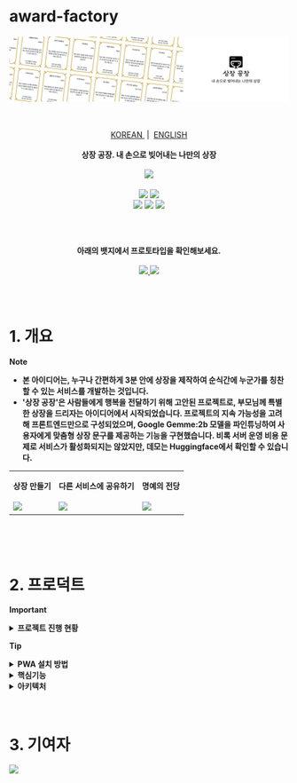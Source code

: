 # award-factory

<img src="./src/banner_notion.png"/>

<p align="center">
  <!--
  <strong>🏆 2023 제주특별자치도 도지사상 수상 작품 🏆</strong>
  -->
  
  <br/>
  <br/>
  <a href='https://github.com/ziweek/desirable-sea/blob/main/README.md'>
    KOREAN
  </a>
  &nbsp;|&nbsp;
  <a href='https://github.com/ziweek/desirable-sea/blob/main/README_EN.md'>
    ENGLISH
  </a>
  <br/>
  <br/>
  <strong>상장 공장. 내 손으로 빚어내는 나만의 상장</strong>
  <br/>
  <br/>

  <a href='https://paperswithcode.com/paper/gemma-open-models-based-on-gemini-research'>
    <img src="https://img.shields.io/badge/Paperswithcode-Gemma:%20Open%20Models%20Based on%20Gemini%20Research%20and%20Technology-25c2a0?style=flat-square"/>
  </a>
  <br/>
  <br/>

  <img src="https://img.shields.io/badge/Next.js-000000?style=flat-square&logo=nextdotjs&logoColor=white"/>
  <img src="https://img.shields.io/badge/PWA-5A0FC8?style=flat-square&logo=pwa&logoColor=white"/> 
  <br/>
  <img src="https://img.shields.io/badge/Gemma-4285F4?style=flat-square&logo=google&logoColor=white"/>
  <img src="https://img.shields.io/badge/Transformer-4285F4?style=flat-square&logo=google&logoColor=white"/>
  <img src="https://img.shields.io/badge/Ollama-000000?style=flat-square&logo=ollama&logoColor=white"/>
</p>
<br/>
<br/>
  
<p align="center">  
  <strong>아래의 뱃지에서 프로토타입을 확인해보세요.<strong>
  <br/>
  <br/>
  <a href='https://vercel.com/ziweeks-projects/award-factory'>
    <img src="https://img.shields.io/badge/Website-Vercel-000000?style=flat-square&logo=vercel&logoColor=white"/>
  </a>
    <a href='https://huggingface.co/ziweek/gemma-2b-it-award-factory-ko-v1'>
      <img src="https://img.shields.io/badge/Model-Hugging%20Face-FFD21E?style=flat-square&logo=huggingface&logoColor=white"/>
  </a>
</p>

<br/>
<br/>

# 1. 개요

> [!NOTE]
>
> - 본 아이디어는, 누구나 간편하게 3분 안에 상장을 제작하여 순식간에 누군가를 칭찬할 수 있는 서비스를 개발하는 것입니다.
> - '상장 공장'은 사람들에게 행복을 전달하기 위해 고안된 프로젝트로, 부모님께 특별한 상장을 드리자는 아이디어에서 시작되었습니다. 프로젝트의 지속 가능성을 고려해 프론트엔드만으로 구성되었으며, Google Gemme:2b 모델을 파인튜닝하여 사용자에게 맞춤형 상장 문구를 제공하는 기능을 구현했습니다. 비록 서버 운영 비용 문제로 서비스가 활성화되지는 않았지만, 데모는 Huggingface에서 확인할 수 있습니다.

<table>
  <tr>
     <td>
      <p align='center'>
       상장 만들기 
      </p>
    </td>
    <td>
      <p align='center'>
        다른 서비스에 공유하기 
      </p>
    </td>
    <td>
      <p align='center'>
       명예의 전당
      </p>
    </td>
  </tr>
   <tr>
    <td style="width:1/3;">
      <img src="./src/readme/preview-super-image-resolution.png"/>
    </td>
    <td style="width:1/3;">
      <img src="./src/readme/preview-small-object-detection.png"/>
    </td>
    <td style="width:1/3;">
      <img src="./src/readme/preview-product-webpage.png"/>
    </td>
  </tr>
</table>
<br/>

<br/>
<br/>

# 2. 프로덕트

> [!IMPORTANT]
>
> <details> <summary><b>프로젝트 진행 현황</b></summary>
> <br/>
>
> - [x] 기획안 작성 완료 :ok_hand:
> - [x] 프론트엔드 개발 완료 :ok_hand:
> - [x] 소개자료 및 시연영상 제작 완료 :ok_hand:
> </details>

> [!tip]
>
> <details><summary><b>PWA 설치 방법</b></summary>
> <br/>
>
> iOS에서 설치하는 방법:
>
> 1.  iOS 기기에서 Safari를 열고 [PWA가 호스팅된 URL](https://desirable-sea.vercel.app/)로 이동합니다.
> 2.  화면 하단에 있는 공유 아이콘을 탭합니다.
> 3.  화면을 아래로 스크롤하여 "홈 화면에 추가"를 탭합니다.
> 4.  우측 상단의 "추가"를 탭합니다.
>
> Android에서 설치하는 방법:
>
> 1.  Android 기기에서 Chrome 브라우저를 열고 [PWA가 호스팅된 URL](https://desirable-sea.vercel.app/)로 이동합니다.
> 2.  화면 우측 상단의 세 점 메뉴를 탭합니다.
> 3.  "홈 화면에 추가"를 탭합니다.
> 4.  우측 상단의 "추가"를 탭합니다.
> </details>

<details>
 <summary><b>핵심기능</b></summary><br/>
  
 <table>
  <tr>
     <td colspan=2>
      <p align="center">1.1 초고해상도 이미지 개선 딥러닝 모델</p>
    </td>
  </tr>
   <tr>
     <td>
      <img src="./src/readme/demo1.png" width="100%">
    </td>
  </tr>
   <tr>
    <td>
     <p align="left">소형 객체 탐지 모델의 성능을 개선하기 위해 전처리 모델로 XPixelGroup의 HAT라는 초고해상도 개선 모델을 도입하였습니다. 이를 통해 대회 측에서 제공한 위성이미지 데이터의 해상도를 4배 이상 개선할 수 있었습니다.</p>
    </td>
  </tr>
</table>
<br/>
<table>
  <tr>
     <td colspan=2>
      <p align="center">1.2 초고해상도 이미지 개선 딥러닝 모델</p>
    </td>
  </tr>
  <tr>
   <td align="center">

https://github.com/ziweek/desirable-sea/assets/99459331/2212ce20-bb1b-42f8-a97c-bebd22ce3fb3

</td>
    </tr>
      <tr>
     <td>
      <p align="left">초고해상도 개선 모델로 전처리된 데이터을 라벨링하였습니다. 이때, 사전 학습된 모델을 사용하여 자동으로 차량을 식별하게 하였습니다. 위의 영상은 사전 학습 모델이 식별하지 못한 예외적인 경우에 수작업으로 라벨링을 진행한 것입니다.</p>
    </td>
    </tr>
</table>

<br/>
<br/>

</details>

<details >
  <summary><b>아키텍처</b></summary><br/>

### 프로덕트 아키텍처

 <table>
   <tr>
     <td>
      <img width="100%" src="./src/readme/service-architecture.png">
    </td>
   </tr>
  <tr>
    <td>
     <p align="left">본 프로젝트의 서비스 아키텍처는 크게 4가지로 나눠서 살펴볼 수 있습니다.</p>
     <p> 1. 데이터 전처리 수행 서버</p>
     <ul>
      <li align="left">초고해상도 이미지 개선 딥러닝 모델</li>
      <li align="left">핵심 기능 수행 서버(소형 객체 식별 딥러닝 모델)</li>
      <li align="left">웹 어플리케이션(프론트엔드와 벡엔드 및 데이터베이스)</li>
     </ul>
     <p> 2. 핵심 기능 수행 서버</p>
     <ul>
      <li align="left">소형 객체 식별 딥러닝 모델</li>
      <li align="left">핵심 기능 수행 서버(소형 객체 식별 딥러닝 모델)</li>
      <li align="left">웹 어플리케이션(프론트엔드와 벡엔드 및 데이터베이스)</li>
     </ul>
     <p> 3. 웹 어플리케이션</p>
     <ul>
      <li align="left">프론트엔드</li>
      <li align="left">벡엔드</li>
      <li align="left">데이터베이스</li>
     </ul>
     <p> 4. 컨테이너화 및 배포 운영</p>
     <ul>
      <li align="left">프론트엔드</li>
      <li align="left">벡엔드</li>
      <li align="left">데이터베이스</li>
     </ul>
    </td>
  </tr>
</table>
</details>

<br/>
<br/>


# 3. 기여자

<!--
https://contrib.rocks/preview?repo=angular%2Fangular-ja
-->

<a href="https://github.com/ziweek/award-factory/graphs/contributors">
  <img src="https://contrib.rocks/image?repo=ziweek/award-factory" />
</a>
